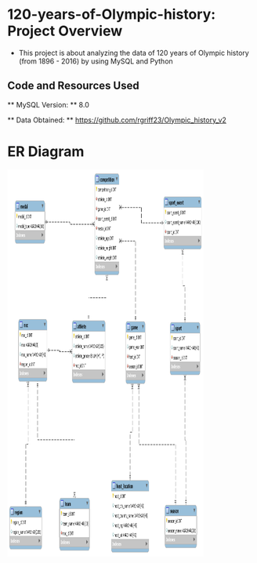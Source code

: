 # 120-years-of-Olympic-history: Project Overview
* This project is about analyzing the data of 120 years of Olympic history (from 1896 - 2016) by using MySQL and Python

## Code and Resources Used
** MySQL Version: ** 8.0

** Data Obtained: ** https://github.com/rgriff23/Olympic_history_v2


# ER Diagram 

<img src="https://github.com/JasonYao3/120-years-of-Olympic-history/blob/master/Olympic%20ER%20Diagram.png" width="400" height="790">



